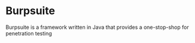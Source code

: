 # Burpsuite

Burpsuite is a framework written in Java that provides a one-stop-shop for penetration testing
